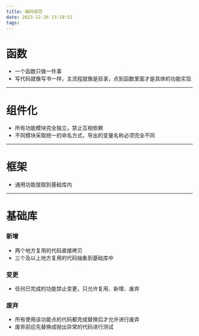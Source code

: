```yaml
---
title: 编码规范
date: 2023-12-26 13:18:51
tags:
---
```



# 函数

- 一个函数只做一件事
- 写代码就像写书一样，主流程就像是目录，点到函数里面才是具体的功能实现

---

# 组件化
- 所有功能模块完全独立，禁止互相依赖
- 不同模块采取统一的命名方式，导出的变量名称必须完全不同

---

# 框架
- 通用功能提取到基础库内


---

# 基础库
### 新增
- 两个地方复用的代码直接拷贝
- 三个及以上地方复用的代码抽象到基础库中

### 变更
- 任何已完成的功能禁止变更，只允许复用、新增、废弃

### 废弃
- 所有使用该功能点的代码都完成替换后才允许进行废弃
- 废弃前应先替换成抛出异常的代码进行测试